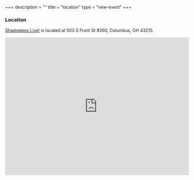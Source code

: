 +++
description = ""
title = "location"
type = "new-event"
+++
<h3>Location</h3>

<a href="http://www.shadowboxlive.org/">Shadowbox Live!</a> is located at 503 S Front St #260, Columbus, OH 43215.

<div>
<iframe width="600" height="450" frameborder="0" style="border:0" src="https://www.google.com/maps/embed/v1/search?q=Shadowbox%20Live%2C%20South%20Front%20Street%2C%20Columbus%2C%20OH%2C%20United%20States&key=AIzaSyDQBXbzOAKNQe5hzhy2E9Hk_LJkWF8KOJo" allowfullscreen></iframe>
</div>